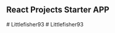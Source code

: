## React Projects Starter APP
#   L i t t l e f i s h e r 9 3  
 #   L i t t l e f i s h e r 9 3  
 